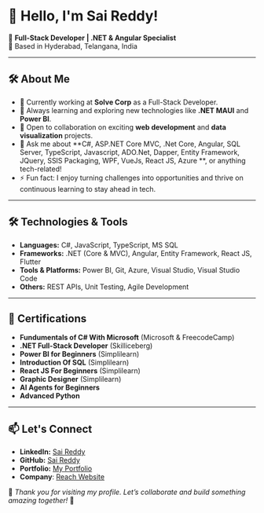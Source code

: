 # 👋 Hello, I'm Sai Reddy! 

🎯 **Full-Stack Developer | .NET & Angular Specialist**  
📍 Based in Hyderabad, Telangana, India 



---
## 🛠️ About Me
- 🔭 Currently working at **Solve Corp** as a Full-Stack Developer.
- 🌱 Always learning and exploring new technologies like **.NET MAUI** and **Power BI**.
- 👯 Open to collaboration on exciting **web development** and **data visualization** projects.
- 💬 Ask me about **C#, ASP.NET Core MVC, .Net Core, Angular, SQL Server, TypeScript, Javascript, ADO.Net, Dapper, Entity Framework, JQuery, SSIS Packaging, WPF, VueJs, React JS, Azure **, or anything tech-related!
- ⚡ Fun fact: I enjoy turning challenges into opportunities and thrive on continuous learning to stay ahead in tech.

---

## 🛠️ Technologies & Tools
- **Languages:** C#, JavaScript, TypeScript, MS SQL
- **Frameworks:** .NET (Core & MVC), Angular, Entity Framework, React JS, Flutter
- **Tools & Platforms:** Power BI, Git, Azure, Visual Studio, Visual Studio Code
- **Others:** REST APIs, Unit Testing, Agile Development

---


## 🏅 Certifications
- **Fundumentals of C# With Microsoft** (Microsoft & FreecodeCamp)  
- **.NET Full-Stack Developer** (Skilliceberg)
- **Power BI for Beginners** (Simplilearn)  
- **Introduction Of SQL** (Simplilearn)
- **React JS For Beginners** (Simplilearn)
- **Graphic Designer** (Simplilearn)
- **AI Agents for Beginners**
- **Advanced Python** 
  


---

## 📫 Let's Connect
- **LinkedIn:** [Sai Reddy](www.linkedin.com/in/saireddy-dotnetfs)
- **GitHub:** [Sai Reddy](https://github.com/SaiReddyA)
- **Portfolio:** [My Portfolio](https://saireddysr.netlify.app/)  
- **Company**: [Reach Website](https://sr-proskillbridge.netlify.app/)  
 

🌟 *Thank you for visiting my profile. Let’s collaborate and build something amazing together!* 🚀


